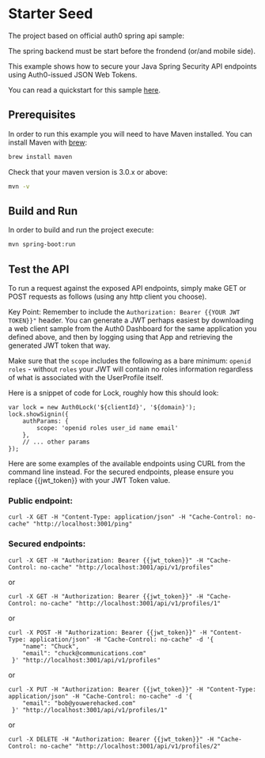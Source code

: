 # Starter Seed

The project based on official auth0 spring api sample:

The spring backend must be start before the frondend (or/and mobile side).

This example shows how to secure your Java Spring Security API endpoints using Auth0-issued JSON Web Tokens.

You can read a quickstart for this sample [here](https://auth0.com/docs/quickstart/backend/java-spring-security).


## Prerequisites

In order to run this example you will need to have Maven installed. You can install Maven with [brew](http://brew.sh/):

```sh
brew install maven
```

Check that your maven version is 3.0.x or above:

```sh
mvn -v
```

## Build and Run

In order to build and run the project execute:

```sh
mvn spring-boot:run
```

## Test the API

To run a request against the exposed API endpoints, simply make GET or POST requests as follows (using any http client you choose).

Key Point: Remember to include the `Authorization: Bearer {{YOUR JWT TOKEN}}"` header. You can generate a JWT perhaps easiest by downloading
a web client sample from the Auth0 Dashboard for the same application you defined above, and then by logging using that App and retrieving the
generated JWT token that way.

Make sure that the `scope` includes the following as a bare minimum:  `openid roles`  - without `roles` your JWT will contain no roles information
regardless of what is associated with the UserProfile itself.

Here is a snippet of code for Lock, roughly how this should look:

```
var lock = new Auth0Lock('${clientId}', '${domain}');
lock.showSignin({
    authParams: {
        scope: 'openid roles user_id name email'
    },
    // ... other params
});
```

Here are some examples of the available endpoints using CURL from the command line instead.
For the secured endpoints, please ensure you replace {{jwt_token}} with your JWT Token value.


### Public endpoint:

```
curl -X GET -H "Content-Type: application/json" -H "Cache-Control: no-cache" "http://localhost:3001/ping"
```

### Secured endpoints:

```
curl -X GET -H "Authorization: Bearer {{jwt_token}}" -H "Cache-Control: no-cache" "http://localhost:3001/api/v1/profiles"
```

or

```
curl -X GET -H "Authorization: Bearer {{jwt_token}}" -H "Cache-Control: no-cache" "http://localhost:3001/api/v1/profiles/1"
```

or

```
curl -X POST -H "Authorization: Bearer {{jwt_token}}" -H "Content-Type: application/json" -H "Cache-Control: no-cache" -d '{
    "name": "Chuck",
    "email": "chuck@communications.com"
 }' "http://localhost:3001/api/v1/profiles"
```

or

```
curl -X PUT -H "Authorization: Bearer {{jwt_token}}" -H "Content-Type: application/json" -H "Cache-Control: no-cache" -d '{
    "email": "bob@youwerehacked.com"
 }' "http://localhost:3001/api/v1/profiles/1"
```

or

```
curl -X DELETE -H "Authorization: Bearer {{jwt_token}}" -H "Cache-Control: no-cache" "http://localhost:3001/api/v1/profiles/2"
```
